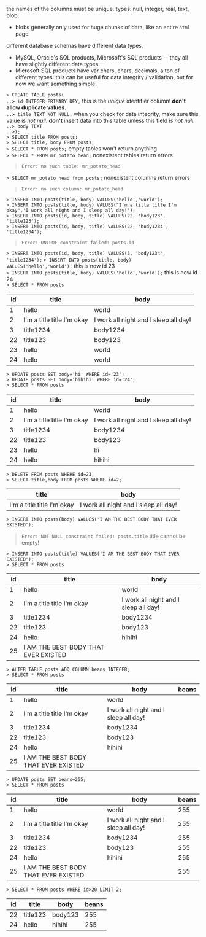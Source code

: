 
the names of the columns must be unique.
types: null, integer, real, text, blob.
* blobs generally only used for huge chunks of data, like an entire `html` page.

different database schemas have different data types.
* MySQL, Oracle's SQL products, Microsoft's SQL products -- they all have
  slightly different data types.
* Microsoft SQL products have var chars, chars, decimals, a ton of different
  types. this can be useful for data integrity / validation, but for now we want
  something simple.

`> CREATE TABLE posts(`  
`..> id INTEGER PRIMARY KEY,` this is the _unique_ identifier column! __don't allow duplicate values.__  
`..> title TEXT NOT NULL,` when you check for data integrity, make sure this
  value is _not null_. __don't__ insert data into this table unless this field is
  _not null_.  
`..> body TEXT`  
`..>);`  
`> SELECT title FROM posts;`  
`> SELECT title, body FROM posts;`  
`> SELECT * FROM posts;` empty tables won't return anything  
`> SELECT * FROM mr_potato_head;` nonexistent tables return errors  

> `Error: no such table: mr_potato_head`  

`> SELECT mr_potato_head from posts;`  nonexistent columns return errors

> `Error: no such column: mr_potato_head`  

`> INSERT INTO posts(title, body) VALUES('hello','world');`  
`> INSERT INTO posts(title, body) VALUES("I'm a title title I'm okay",'I work all night and I sleep all day!');`  
`> INSERT INTO posts(id, body, title) VALUES(22, 'body123', 'title123');`  
`> INSERT INTO posts(id, body, title) VALUES(22, 'body1234', 'title1234');`  

> `Error: UNIQUE constraint failed: posts.id`  

`> INSERT INTO posts(id, body, title) VALUES(3, 'body1234', 'title1234');`
`> INSERT INTO posts(title, body) VALUES('hello','world');` this is now id 23  
`> INSERT INTO posts(title, body) VALUES('hello','world');` this is now id 24  
`> SELECT * FROM posts`

id | title | body
---|-------|-----
1 | hello | world
2 | I'm a title title I'm okay | I work all night and I sleep all day!
3 | title1234 | body1234
22 | title123 | body123
23 | hello | world
24 | hello | world

`> UPDATE posts SET body='hi' WHERE id='23';`  
`> UPDATE posts SET body='hihihi' WHERE id='24';`  
`> SELECT * FROM posts`

id | title | body
---|-------|-----
1 | hello | world
2 | I'm a title title I'm okay | I work all night and I sleep all day!
3 | title1234 | body1234
22 | title123 | body123
23 | hello | hi
24 | hello | hihihi

`> DELETE FROM posts WHERE id=23;`  
`> SELECT title,body FROM posts WHERE id=2;`

title | body
------|-----
I'm a title title I'm okay | I work all night and I sleep all day!

`> INSERT INTO posts(body) VALUES('I AM THE BEST BODY THAT EVER EXISTED');`

> `Error: NOT NULL constraint failed: posts.title` title cannot be empty!

`> INSERT INTO posts(title) VALUES('I AM THE BEST BODY THAT EVER EXISTED');`  
`> SELECT * FROM posts`

id | title | body
---|-------|-----
1 | hello | world
2 | I'm a title title I'm okay | I work all night and I sleep all day!
3 | title1234 | body1234
22 | title123 | body123
24 | hello | hihihi
25 | I AM THE BEST BODY THAT EVER EXISTED |

`> ALTER TABLE posts ADD COLUMN beans INTEGER;`  
`> SELECT * FROM posts`

id | title | body | beans
---|-------|------|------
1 | hello | world |
2 | I'm a title title I'm okay | I work all night and I sleep all day! |
3 | title1234 | body1234 |
22 | title123 | body123 |
24 | hello | hihihi |
25 | I AM THE BEST BODY THAT EVER EXISTED | |

`> UPDATE posts SET beans=255;`  
`> SELECT * FROM posts`

id | title | body | beans
---|-------|------|------
1 | hello | world | 255
2 | I'm a title title I'm okay | I work all night and I sleep all day! | 255
3 | title1234 | body1234 | 255
22 | title123 | body123 | 255
24 | hello | hihihi | 255
25 | I AM THE BEST BODY THAT EVER EXISTED | | 255

`> SELECT * FROM posts WHERE id>20 LIMIT 2;`

id | title | body | beans
---|-------|------|------
22 | title123 | body123 | 255
24 | hello | hihihi | 255
